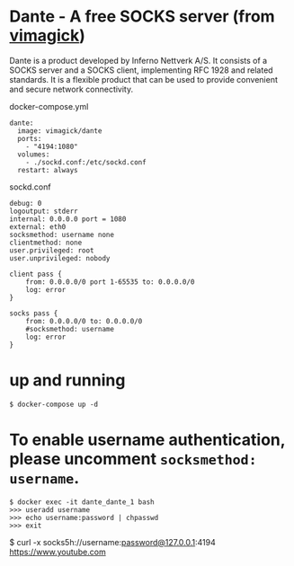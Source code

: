 # Dante - A free SOCKS server (from [vimagick](https://hub.docker.com/r/vimagick/dante/))
Dante is a product developed by Inferno Nettverk A/S. It consists of a
SOCKS server and a SOCKS client, implementing RFC 1928 and related standards.
It is a flexible product that can be used to provide convenient and secure
network connectivity.

docker-compose.yml
```
dante:
  image: vimagick/dante
  ports:
    - "4194:1080"
  volumes:
    - ./sockd.conf:/etc/sockd.conf
  restart: always
```

sockd.conf
```
debug: 0
logoutput: stderr
internal: 0.0.0.0 port = 1080
external: eth0
socksmethod: username none
clientmethod: none
user.privileged: root
user.unprivileged: nobody

client pass {
    from: 0.0.0.0/0 port 1-65535 to: 0.0.0.0/0
    log: error
}

socks pass {
    from: 0.0.0.0/0 to: 0.0.0.0/0
    #socksmethod: username
    log: error
}
```

# up and running
```
$ docker-compose up -d
```

# To enable username authentication, please uncomment `socksmethod: username`.
```
$ docker exec -it dante_dante_1 bash
>>> useradd username
>>> echo username:password | chpasswd
>>> exit
```

$ curl -x socks5h://username:password@127.0.0.1:4194 https://www.youtube.com
